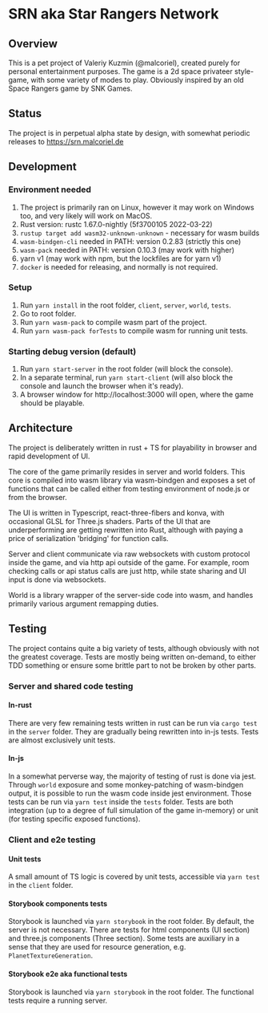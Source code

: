 # SRN aka Star Rangers Network

## Overview

This is a pet project of Valeriy Kuzmin (@malcoriel), created purely for personal entertainment purposes.
The game is a 2d space privateer style-game, with some variety of modes to play. Obviously inspired by an old
Space Rangers game by SNK Games.

## Status

The project is in perpetual alpha state by design, with somewhat periodic releases to https://srn.malcoriel.de

## Development

### Environment needed

1. The project is primarily ran on Linux, however it may work on Windows too, and very likely will work on MacOS.
2. Rust version: rustc 1.67.0-nightly (5f3700105 2022-03-22)
3. `rustup target add wasm32-unknown-unknown` - necessary for wasm builds
3. `wasm-bindgen-cli` needed in PATH: version 0.2.83 (strictly this one)
4. `wasm-pack` needed in PATH: version 0.10.3 (may work with higher)
5. yarn v1 (may work with npm, but the lockfiles are for yarn v1)
6. `docker` is needed for releasing, and normally is not required.

### Setup

1. Run `yarn install` in the root folder, `client`, `server`, `world`, `tests`.
2. Go to root folder.
3. Run `yarn wasm-pack` to compile wasm part of the project.
4. Run `yarn wasm-pack forTests` to compile wasm for running unit tests.

### Starting debug version (default)

1. Run `yarn start-server` in the root folder (will block the console).
2. In a separate terminal, run `yarn start-client` (will also block the console and launch the browser when it's ready).
3. A browser window for http://localhost:3000 will open, where the game should be playable.

## Architecture

The project is deliberately written in rust + TS for playability in browser and rapid development of UI.

The core of the game primarily resides in server and world folders. This core is compiled into
wasm library via wasm-bindgen and exposes a set of functions that can be called either from testing
environment of node.js or from the browser.

The UI is written in Typescript, react-three-fibers and konva, with occasional GLSL for Three.js shaders. Parts of the
UI
that are underperforming are getting rewritten into Rust, although with paying a price of serialization 'bridging' for
function calls.

Server and client communicate via raw websockets with custom protocol inside the game, and via http api outside of the
game.
For example, room checking calls or api status calls are just http, while state sharing and UI input is done via
websockets.

World is a library wrapper of the server-side code into wasm, and handles primarily various argument remapping duties.

## Testing

The project contains quite a big variety of tests, although obviously with not the greatest coverage.
Tests are mostly being written on-demand, to either TDD something or ensure some brittle part to not be
broken by other parts.

### Server and shared code testing

#### In-rust

There are very few remaining tests written in rust can be run via `cargo test` in the `server` folder. They are
gradually being rewritten
into in-js tests. Tests are almost exclusively unit tests.

#### In-js

In a somewhat perverse way, the majority of testing of rust is done via jest. Through `world` exposure and
some monkey-patching of wasm-bindgen output, it is possible to run the wasm code inside jest environment. Those tests
can be run
via `yarn test` inside the `tests` folder. Tests are both integration (up to a degree of full simulation of the game
in-memory)
or unit (for testing specific exposed functions).

### Client and e2e testing

#### Unit tests

A small amount of TS logic is covered by unit tests, accessible via `yarn test` in the `client` folder.

#### Storybook components tests

Storybook is launched via `yarn storybook` in the root folder. By default, the server is not necessary. There are tests
for html components (UI section)
and three.js components (Three section). Some tests are auxiliary in a sense that they are used for resource generation,
e.g. `PlanetTextureGeneration`.

#### Storybook e2e aka functional tests

Storybook is launched via `yarn storybook` in the root folder. The functional tests require a running server.

